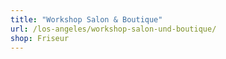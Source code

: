 ```yaml
---
title: "Workshop Salon & Boutique"
url: /los-angeles/workshop-salon-und-boutique/
shop: Friseur
---
```

